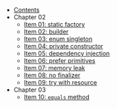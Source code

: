 * [Contents](README.md)
* Chapter 02
  * [Item 01: static factory](items/item-01.md)
  * [Item 02: builder](items/item-02.md)
  * [Item 03: enum singleton](items/item-03.md)
  * [Item 04: private constructor](items/item-04.md)
  * [Item 05: dependency injection](items/item-05.md)
  * [Item 06: prefer primitives](items/item-06.md)
  * [Item 07: memory leak](items/item-07.md)
  * [Item 08: no finalizer](items/item-08.md)
  * [Item 09: try with resource](items/item-09.md)
* Chapter 03
  * [Item 10: `equals` method](items/item-10.md)
